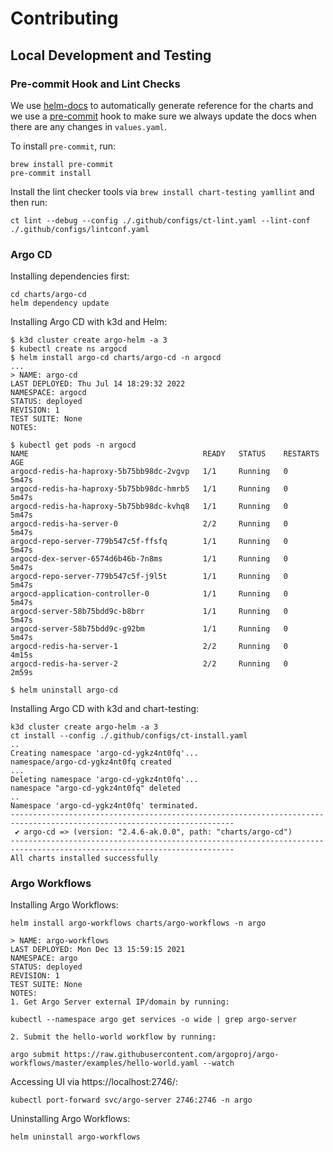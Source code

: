 # Contributing

## Local Development and Testing

### Pre-commit Hook and Lint Checks

We use [helm-docs](https://github.com/norwoodj/helm-docs) to automatically generate reference for the charts and we use a [pre-commit](https://pre-commit.com/) hook to make sure we always update the docs when there are any changes in `values.yaml`.

To install `pre-commit`, run:

```
brew install pre-commit
pre-commit install
```

Install the lint checker tools via `brew install chart-testing yamllint` and then run:

```
ct lint --debug --config ./.github/configs/ct-lint.yaml --lint-conf ./.github/configs/lintconf.yaml
```

### Argo CD

Installing dependencies first:

```
cd charts/argo-cd
helm dependency update
```

Installing Argo CD with k3d and Helm:

```
$ k3d cluster create argo-helm -a 3
$ kubectl create ns argocd
$ helm install argo-cd charts/argo-cd -n argocd
...
> NAME: argo-cd
LAST DEPLOYED: Thu Jul 14 18:29:32 2022
NAMESPACE: argocd
STATUS: deployed
REVISION: 1
TEST SUITE: None
NOTES:

$ kubectl get pods -n argocd
NAME                                       READY   STATUS    RESTARTS   AGE
argocd-redis-ha-haproxy-5b75bb98dc-2vgvp   1/1     Running   0          5m47s
argocd-redis-ha-haproxy-5b75bb98dc-hmrb5   1/1     Running   0          5m47s
argocd-redis-ha-haproxy-5b75bb98dc-kvhq8   1/1     Running   0          5m47s
argocd-redis-ha-server-0                   2/2     Running   0          5m47s
argocd-repo-server-779b547c5f-ffsfq        1/1     Running   0          5m47s
argocd-dex-server-6574d6b46b-7n8ms         1/1     Running   0          5m47s
argocd-repo-server-779b547c5f-j9l5t        1/1     Running   0          5m47s
argocd-application-controller-0            1/1     Running   0          5m47s
argocd-server-58b75bdd9c-b8brr             1/1     Running   0          5m47s
argocd-server-58b75bdd9c-g92bm             1/1     Running   0          5m47s
argocd-redis-ha-server-1                   2/2     Running   0          4m15s
argocd-redis-ha-server-2                   2/2     Running   0          2m59s

$ helm uninstall argo-cd
```

Installing Argo CD with k3d and chart-testing:

```
k3d cluster create argo-helm -a 3
ct install --config ./.github/configs/ct-install.yaml
..
Creating namespace 'argo-cd-ygkz4nt0fq'...
namespace/argo-cd-ygkz4nt0fq created
...
Deleting namespace 'argo-cd-ygkz4nt0fq'...
namespace "argo-cd-ygkz4nt0fq" deleted
..
Namespace 'argo-cd-ygkz4nt0fq' terminated.
------------------------------------------------------------------------------------------------------------------------
 ✔︎ argo-cd => (version: "2.4.6-ak.0.0", path: "charts/argo-cd")
------------------------------------------------------------------------------------------------------------------------
All charts installed successfully
```

### Argo Workflows

Installing Argo Workflows:

```
helm install argo-workflows charts/argo-workflows -n argo
```

```
> NAME: argo-workflows
LAST DEPLOYED: Mon Dec 13 15:59:15 2021
NAMESPACE: argo
STATUS: deployed
REVISION: 1
TEST SUITE: None
NOTES:
1. Get Argo Server external IP/domain by running:

kubectl --namespace argo get services -o wide | grep argo-server

2. Submit the hello-world workflow by running:

argo submit https://raw.githubusercontent.com/argoproj/argo-workflows/master/examples/hello-world.yaml --watch
```

Accessing UI via https://localhost:2746/:
```
kubectl port-forward svc/argo-server 2746:2746 -n argo
```

Uninstalling Argo Workflows:

```
helm uninstall argo-workflows
```

